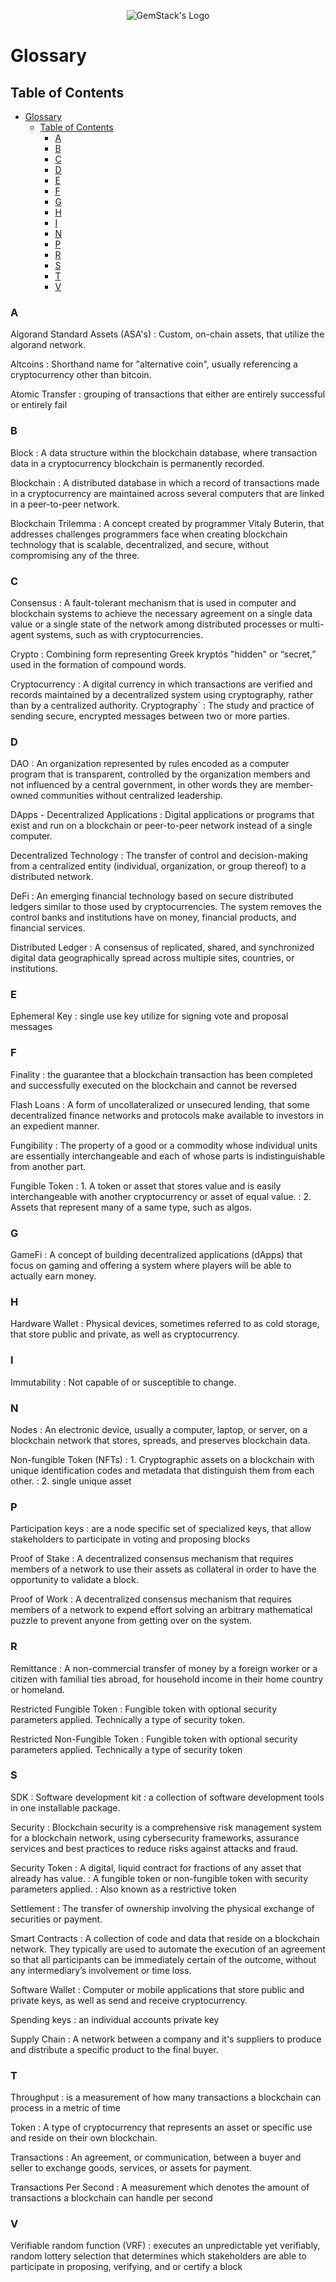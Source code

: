 <p align="center">
  <img
  src="https://camo.githubusercontent.com/e4ac909b3da508a9e5f8f5276359dd0d8a484a30dc58daf2b29755d87aa09b57/68747470733a2f2f67656d737461636b2e696f2f7374617469632f31626135356364376237663639393165633965646262386331343332323533342f30656261302f6c6f676f5f7072696d6172795f737461636b65642e61766966"
  alt="GemStack's Logo"
  />
</p>

# Glossary

## Table of Contents
- [Glossary](#glossary)
  - [Table of Contents](#table-of-contents)
    - [A](#a)
    - [B](#b)
    - [C](#c)
    - [D](#d)
    - [E](#e)
    - [F](#f)
    - [G](#g)
    - [H](#h)
    - [I](#i)
    - [N](#n)
    - [P](#p)
    - [R](#r)
    - [S](#s)
    - [T](#t)
    - [V](#v)


### A
Algorand Standard Assets (ASA's)
: Custom, on-chain assets, that utilize the algorand network.

Altcoins
: Shorthand name for "alternative coin", usually referencing a cryptocurrency other than bitcoin.

Atomic Transfer
: grouping of transactions that either are entirely successful or entirely fail

### B

Block
: A data structure within the blockchain database, where transaction data in a cryptocurrency blockchain is permanently recorded.

Blockchain
: A distributed database in which a record of transactions made in a cryptocurrency are maintained across several computers that are linked in a peer-to-peer network.

Blockchain Trilemma
: A concept created by programmer Vitaly Buterin, that addresses challenges programmers face when creating blockchain technology that is scalable, decentralized, and secure, without compromising any of the three.

### C

Consensus
: A fault-tolerant mechanism that is used in computer and blockchain systems to achieve the necessary agreement on a single data value or a single state of the network among distributed processes or multi-agent systems, such as with cryptocurrencies.

Crypto
: Combining form representing Greek kryptós "hidden" or “secret,” used in the formation of compound words.

Cryptocurrency
: A digital currency in which transactions are verified and records maintained by a decentralized system using cryptography, rather than by a centralized authority.
Cryptography` : The study and practice of sending secure, encrypted messages between two or more parties.

### D

DAO
: An organization represented by rules encoded as a computer program that is transparent, controlled by the organization members and not influenced by a central government, in other words they are member-owned communities without centralized leadership.

DApps - Decentralized Applications
: Digital applications or programs that exist and run on a blockchain or peer-to-peer network instead of a single computer.

Decentralized Technology
: The transfer of control and decision-making from a centralized entity (individual, organization, or group thereof) to a distributed network.

DeFi
: An emerging financial technology based on secure distributed ledgers similar to those used by cryptocurrencies. The system removes the control banks and institutions have on money, financial products, and financial services.

Distributed Ledger
: A consensus of replicated, shared, and synchronized digital data geographically spread across multiple sites, countries, or institutions.

### E

Ephemeral Key
: single use key utilize for signing vote and proposal messages

### F

Finality
: the guarantee that a blockchain transaction has been completed and successfully executed on the blockchain and cannot be reversed

Flash Loans
: A form of uncollateralized or unsecured lending, that some decentralized finance networks and protocols make available to investors in an expedient manner.

Fungibility
: The property of a good or a commodity whose individual units are essentially interchangeable and each of whose parts is indistinguishable from another part.

Fungible Token
: 1. A token or asset that stores value and is easily interchangeable with another cryptocurrency or asset of equal value.
: 2. Assets that represent many of a same type, such as algos.

### G

GameFi
: A concept of building decentralized applications (dApps) that focus on gaming and offering a system where players will be able to actually earn money.

### H

Hardware Wallet
: Physical devices, sometimes referred to as cold storage, that store public and private, as well as cryptocurrency.

### I

Immutability
: Not capable of or susceptible to change.

### N

Nodes
: An electronic device, usually a computer, laptop, or server, on a blockchain network that stores, spreads, and preserves blockchain data.

Non-fungible Token (NFTs)
: 1. Cryptographic assets on a blockchain with unique identification codes and metadata that distinguish them from each other.
: 2. single unique asset


### P

Participation keys
: are a node specific set of specialized keys, that allow stakeholders to participate in voting and proposing blocks

Proof of Stake
: A decentralized consensus mechanism that requires members of a network to use their assets as collateral in order to have the opportunity to validate a block.

Proof of Work
: A decentralized consensus mechanism that requires members of a network to expend effort solving an arbitrary mathematical puzzle to prevent anyone from getting over on the system.

### R

Remittance
: A non-commercial transfer of money by a foreign worker or a citizen with familial ties abroad, for household income in their home country or homeland.

Restricted Fungible Token
: Fungible token with optional security parameters applied. Technically a type of security token.

Restricted Non-Fungible Token
: Fungible token with optional security parameters applied. Technically a type of security token

### S

SDK
: Software development kit
: a collection of software development tools in one installable package.

Security
: Blockchain security is a comprehensive risk management system for a blockchain network, using cybersecurity frameworks, assurance services and best practices to reduce risks against attacks and fraud.

Security Token
: A digital, liquid contract for fractions of any asset that already has value.
: A fungible token or non-fungible token with security parameters applied.
: Also known as a restrictive token

Settlement
: The transfer of ownership involving the physical exchange of securities or payment.

Smart Contracts
: A collection of code and data that reside on a blockchain network. They typically are used to automate the execution of an agreement so that all participants can be immediately certain of the outcome, without any intermediary’s involvement or time loss.

Software Wallet
: Computer or mobile applications that store public and private keys, as well as send and receive cryptocurrency.

Spending keys
: an individual accounts private key

Supply Chain
: A network between a company and it's suppliers to produce and distribute a specific product to the final buyer.

### T

Throughput
: is a measurement of how many transactions a blockchain can process in a metric of time

Token
: A type of cryptocurrency that represents an asset or specific use and reside on their own blockchain.

Transactions
: An agreement, or communication, between a buyer and seller to exchange goods, services, or assets for payment.

Transactions Per Second
: A measurement which denotes the amount of transactions a blockchain can handle per second

### V

Verifiable random function (VRF)
: executes an unpredictable yet verifiably, random lottery selection that determines which stakeholders are able to participate in proposing, verifying, and or certify a block